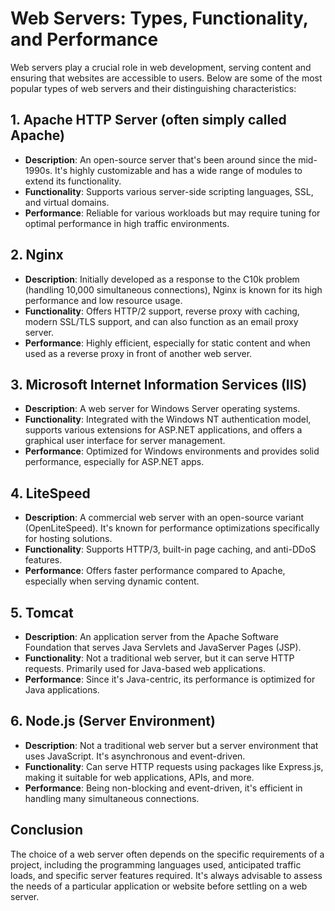 # Web Servers: Types, Functionality, and Performance

Web servers play a crucial role in web development, serving content and ensuring that websites are accessible to users. Below are some of the most popular types of web servers and their distinguishing characteristics:

## 1. Apache HTTP Server (often simply called Apache)

- **Description**: An open-source server that's been around since the mid-1990s. It's highly customizable and has a wide range of modules to extend its functionality.
- **Functionality**: Supports various server-side scripting languages, SSL, and virtual domains.
- **Performance**: Reliable for various workloads but may require tuning for optimal performance in high traffic environments.

## 2. Nginx

- **Description**: Initially developed as a response to the C10k problem (handling 10,000 simultaneous connections), Nginx is known for its high performance and low resource usage.
- **Functionality**: Offers HTTP/2 support, reverse proxy with caching, modern SSL/TLS support, and can also function as an email proxy server.
- **Performance**: Highly efficient, especially for static content and when used as a reverse proxy in front of another web server.

## 3. Microsoft Internet Information Services (IIS)

- **Description**: A web server for Windows Server operating systems. 
- **Functionality**: Integrated with the Windows NT authentication model, supports various extensions for ASP.NET applications, and offers a graphical user interface for server management.
- **Performance**: Optimized for Windows environments and provides solid performance, especially for ASP.NET apps.

## 4. LiteSpeed

- **Description**: A commercial web server with an open-source variant (OpenLiteSpeed). It's known for performance optimizations specifically for hosting solutions.
- **Functionality**: Supports HTTP/3, built-in page caching, and anti-DDoS features.
- **Performance**: Offers faster performance compared to Apache, especially when serving dynamic content.

## 5. Tomcat

- **Description**: An application server from the Apache Software Foundation that serves Java Servlets and JavaServer Pages (JSP).
- **Functionality**: Not a traditional web server, but it can serve HTTP requests. Primarily used for Java-based web applications.
- **Performance**: Since it's Java-centric, its performance is optimized for Java applications. 

## 6. Node.js (Server Environment)

- **Description**: Not a traditional web server but a server environment that uses JavaScript. It's asynchronous and event-driven.
- **Functionality**: Can serve HTTP requests using packages like Express.js, making it suitable for web applications, APIs, and more.
- **Performance**: Being non-blocking and event-driven, it's efficient in handling many simultaneous connections.

## Conclusion

The choice of a web server often depends on the specific requirements of a project, including the programming languages used, anticipated traffic loads, and specific server features required. It's always advisable to assess the needs of a particular application or website before settling on a web server.
